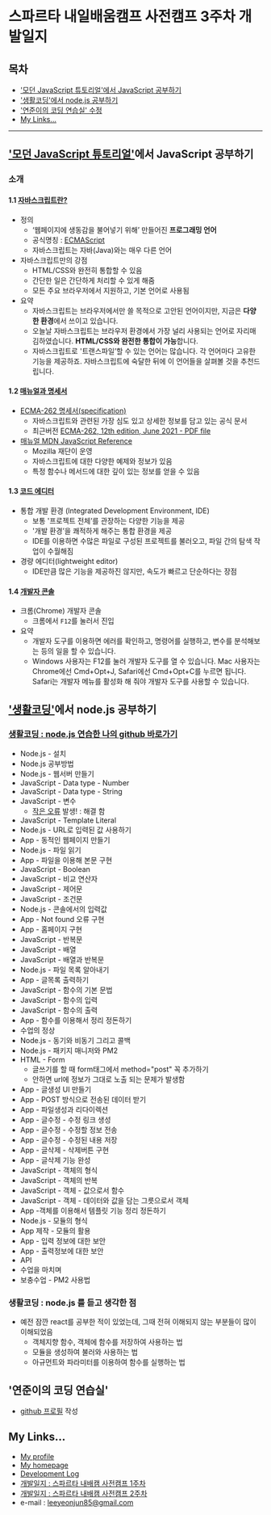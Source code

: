 # 스파르타 내일배움캠프 사전캠프 3주차 개발일지

## 목차
- ['모던 JavaScript 튜토리얼'에서 JavaScript 공부하기](#모던-javascript-튜토리얼에서-javascript-공부하기)
- ['생활코딩'에서 node.js 공부하기](#생활코딩에서-nodejs-공부하기)
- ['연준이의 코딩 연습실' 수정](#연준이의-코딩-연습실)
- [My Links...](#my-links)
___
## ['모던 JavaScript 튜토리얼'](https://ko.javascript.info/)에서 JavaScript 공부하기
### 소개
#### 1.1 [자바스크립트란?](https://ko.javascript.info/intro)
- 정의
  - ‘웹페이지에 생동감을 불어넣기 위해’ 만들어진 **프로그래밍 언어**
  - 공식명칭 : [ECMAScript](https://en.wikipedia.org/wiki/ECMAScript)
  - 자바스크립트는 자바(Java)와는 매우 다른 언어
- 자바스크립트만의 강점
  - HTML/CSS와 완전히 통합할 수 있음
  - 간단한 일은 간단하게 처리할 수 있게 해줌
  - 모든 주요 브라우저에서 지원하고, 기본 언어로 사용됨
- 요약
  - 자바스크립트는 브라우저에서만 쓸 목적으로 고안된 언어이지만, 지금은 **다양한 환경**에서 쓰이고 있습니다.
  - 오늘날 자바스크립트는 브라우저 환경에서 가장 널리 사용되는 언어로 자리매김하였습니다. **HTML/CSS와 완전한 통합이 가능**합니다.
  - 자바스크립트로 '트랜스파일’할 수 있는 언어는 많습니다. 각 언어마다 고유한 기능을 제공하죠. 자바스크립트에 숙달한 뒤에 이 언어들을 살펴볼 것을 추천드립니다.

#### 1.2 [매뉴얼과 명세서](https://ko.javascript.info/manuals-specifications)
- [ECMA-262 명세서(specification)](https://www.ecma-international.org/publications-and-standards/standards/ecma-262/)
  - 자바스크립트와 관련된 가장 심도 있고 상세한 정보를 담고 있는 공식 문서
  - 최근버전 [ECMA-262, 12th edition, June 2021 - PDF file](https://www.ecma-international.org/wp-content/uploads/ECMA-262_12th_edition_june_2021.pdf)
- [매뉴얼 MDN JavaScript Reference](https://developer.mozilla.org/en-US/docs/Web/JavaScript/Reference)
  - Mozilla 재단이 운영
  - 자바스크립트에 대한 다양한 예제와 정보가 있음
  - 특정 함수나 메서드에 대한 깊이 있는 정보를 얻을 수 있음

#### 1.3 [코드 에디터](https://ko.javascript.info/code-editors)
- 통합 개발 환경 (Integrated Development Environment, IDE)
  - 보통 '프로젝트 전체’를 관장하는 다양한 기능을 제공
  - '개발 환경’을 쾌적하게 해주는 통합 환경을 제공
  - IDE를 이용하면 수많은 파일로 구성된 프로젝트를 불러오고, 파일 간의 탐색 작업이 수월해짐
- 경량 에디터(lightweight editor)
  - IDE만큼 많은 기능을 제공하진 않지만, 속도가 빠르고 단순하다는 장점

#### 1.4 [개발자 콘솔]()
- 크롬(Chrome) 개발자 콘솔
  - 크롬에서 `F12`를 눌러서 진입
- 요약
  - 개발자 도구를 이용하면 에러를 확인하고, 명령어를 실행하고, 변수를 분석해보는 등의 일을 할 수 있습니다.
  - Windows 사용자는 F12를 눌러 개발자 도구를 열 수 있습니다. Mac 사용자는 Chrome에선 Cmd+Opt+J, Safari에선 Cmd+Opt+C를 누르면 됩니다. Safari는 개발자 메뉴를 활성화 해 줘야 개발자 도구를 사용할 수 있습니다.

## ['생활코딩'](https://opentutorials.org/course/3083)에서 node.js 공부하기
### [생활코딩 : node.js 연습한 나의 github 바로가기](https://github.com/leeyeonjun85/prac01)
- Node.js - 설치
- Node.js 공부방법
- Node.js - 웹서버 만들기
- JavaScript - Data type - Number
- JavaScript - Data type - String
- JavaScript - 변수
  - [작은 오류](..\coding\vscode_prac01.md) 발생! : 해결 함
- JavaScript - Template Literal
- Node.js - URL로 입력된 값 사용하기
- App - 동적인 웹페이지 만들기
- Node.js - 파일 읽기
- App - 파일을 이용해 본문 구현
- JavaScript - Boolean
- JavaScript - 비교 연산자
- JavaScript - 제어문
- JavaScript - 조건문
- Node.js - 콘솔에서의 입력값
- App - Not found 오류 구현
- App - 홈페이지 구현
- JavaScript - 반복문
- JavaScript - 배열
- JavaScript - 배열과 반복문
- Node.js - 파일 목록 알아내기
- App - 글목록 출력하기
- JavaScript - 함수의 기본 문법
- JavaScript - 함수의 입력
- JavaScript - 함수의 출력
- App - 함수를 이용해서 정리 정돈하기
- 수업의 정상
- Node.js - 동기와 비동기 그리고 콜백
- Node.js - 패키지 매니저와 PM2
- HTML - Form
  - 글쓰기를 할 때 form태그에서 method="post" 꼭 추가하기
  - 안하면 url에 정보가 그대로 노출 되는 문제가 발생함
- App - 글생성 UI 만들기
- App - POST 방식으로 전송된 데이터 받기
- App - 파일생성과 리다이렉션
- App - 글수정 - 수정 링크 생성
- App - 글수정 - 수정할 정보 전송
- App - 글수정 - 수정된 내용 저장
- App - 글삭제 - 삭제버튼 구현
- App - 글삭제 기능 완성
- JavaScript - 객체의 형식
- JavaScript - 객체의 반복
- JavaScript - 객체 - 값으로서 함수
- JavaScript - 객체 - 데이터와 값을 담는 그릇으로서 객체
- App -객체를 이용해서 템플릿 기능 정리 정돈하기
- Node.js - 모듈의 형식
- App 제작 - 모듈의 활용
- App - 입력 정보에 대한 보안
- App - 출력정보에 대한 보안
- API
- 수업을 마치며
- 보충수업 - PM2 사용법

### 생활코딩 : node.js 를 듣고 생각한 점
- 예전 잠깐 react를 공부한 적이 있었는데, 그때 전혀 이해되지 않는 부분들이 많이 이해되었음
  - 객체지향 함수, 객체에 함수를 저장하여 사용하는 법
  - 모듈을 생성하여 불러와 사용하는 법
  - 아규먼트와 파라미터를 이용하여 함수를 실행하는 법


## '연준이의 코딩 연습실'
- [github 프로필](https://github.com/leeyeonjun85) 작성

## My Links...
- [My profile](https://github.com/leeyeonjun85)
- [My homepage](https://leeyeonjun85.github.io/home/)
- [Development Log](https://github.com/leeyeonjun85/leeyeonjun85/blob/main/markdownbox/Development%20Log.md)
- [개발일지 : 스파르타 내배캠 사전캠프 1주차](https://github.com/leeyeonjun85/home/blob/main/mdpages/Sparta%20Tomorrow%20Camp/Ready1.md)
- [개발일지 : 스파르타 내배캠 사전캠프 2주차](https://github.com/leeyeonjun85/home/blob/main/mdpages/Sparta%20Tomorrow%20Camp/Ready2.md)
- e-mail : leeyeonjun85@gmail.com